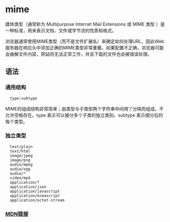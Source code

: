 # mime

媒体类型（通常称为 Multipurpose Internet Mail Extensions 或 MIME 类型 ）是一种标准，用来表示文档、文件或字节流的性质和格式。

浏览器通常使用MIME类型（而不是文件扩展名）来确定如何处理URL，因此Web服务器在响应头中添加正确的MIME类型非常重要。如果配置不正确，浏览器可能会曲解文件内容，网站将无法正常工作，并且下载的文件也会被错误处理。

## 语法

### 通用结构

```js
  type/subtype
```

MIME的组成结构非常简单；由类型与子类型两个字符串中间用'/'分隔而组成。不允许空格存在。type 表示可以被分多个子类的独立类别。subtype 表示细分后的每个类型。

### 独立类型

```str
  text/plain
  text/html
  image/jpeg
  image/png
  audio/mpeg
  audio/ogg
  audio/*
  video/mp4
  application/*
  application/json
  application/javascript
  application/ecmascript
  application/octet-stream
```

### [MDN链接](https://developer.mozilla.org/zh-CN/docs/Web/HTTP/Basics_of_HTTP/MIME_types)

